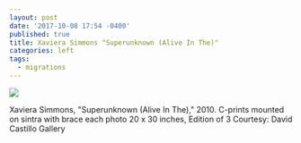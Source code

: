 ```yaml
---
layout: post
date: '2017-10-08 17:54 -0400'
published: true
title: Xaviera Simmons "Superunknown (Alive In The)"
categories: left
tags:
  - migrations
---
```

![]({{site.baseurl}}/assets/img/_MG_0865.jpg)

Xaviera Simmons, "Superunknown (Alive In The)," 2010. 
C-prints mounted on sintra with brace each photo 20 x 30 inches, Edition of 3
Courtesy: David Castillo Gallery